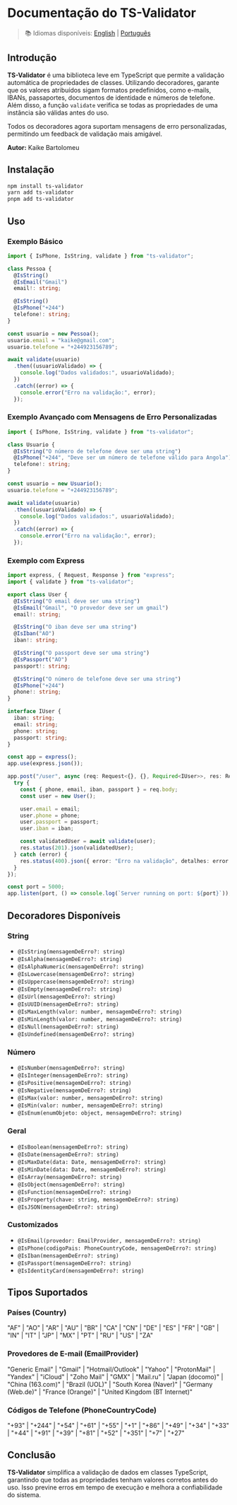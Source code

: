 # Documentação do TS-Validator

> 📚 Idiomas disponíveis: [English](README.md) | [Português](README.pt.md)

## Introdução

**TS-Validator** é uma biblioteca leve em TypeScript que permite a validação automática de propriedades de classes. Utilizando decoradores, garante que os valores atribuídos sigam formatos predefinidos, como e-mails, IBANs, passaportes, documentos de identidade e números de telefone. Além disso, a função `validate` verifica se todas as propriedades de uma instância são válidas antes do uso.

Todos os decoradores agora suportam mensagens de erro personalizadas, permitindo um feedback de validação mais amigável.

**Autor:** Kaike Bartolomeu

## Instalação

```sh
npm install ts-validator
yarn add ts-validator
pnpm add ts-validator
```

## Uso

### Exemplo Básico

```typescript
import { IsPhone, IsString, validate } from "ts-validator";

class Pessoa {
  @IsString()
  @IsEmail("Gmail")
  email!: string;

  @IsString()
  @IsPhone("+244")
  telefone!: string;
}

const usuario = new Pessoa();
usuario.email = "kaike@gmail.com";
usuario.telefone = "+244923156789";

await validate(usuario)
  .then((usuarioValidado) => {
    console.log("Dados validados:", usuarioValidado);
  })
  .catch((error) => {
    console.error("Erro na validação:", error);
  });
```

### Exemplo Avançado com Mensagens de Erro Personalizadas

```typescript
import { IsPhone, IsString, validate } from "ts-validator";

class Usuario {
  @IsString("O número de telefone deve ser uma string")
  @IsPhone("+244", "Deve ser um número de telefone válido para Angola")
  telefone!: string;
}

const usuario = new Usuario();
usuario.telefone = "+244923156789";

await validate(usuario)
  .then((usuarioValidado) => {
    console.log("Dados validados:", usuarioValidado);
  })
  .catch((error) => {
    console.error("Erro na validação:", error);
  });
```

### Exemplo com Express

```typescript
import express, { Request, Response } from "express";
import { validate } from "ts-validator";

export class User {
  @IsString("O email deve ser uma string")
  @IsEmail("Gmail", "O provedor deve ser um gmail")
  email!: string;

  @IsString("O iban deve ser uma string")
  @IsIban("AO")
  iban!: string;

  @IsString("O passport deve ser uma string")
  @IsPassport("AO")
  passport!: string;

  @IsString("O número de telefone deve ser uma string")
  @IsPhone("+244")
  phone!: string;
}

interface IUser {
  iban: string;
  email: string;
  phone: string;
  passport: string;
}

const app = express();
app.use(express.json());

app.post("/user", async (req: Request<{}, {}, Required<IUser>>, res: Response) => {
  try {
    const { phone, email, iban, passport } = req.body;
    const user = new User();

    user.email = email;
    user.phone = phone;
    user.passport = passport;
    user.iban = iban;

    const validatedUser = await validate(user);
    res.status(201).json(validatedUser);
  } catch (error) {
    res.status(400).json({ error: "Erro na validação", detalhes: error });
  }
});

const port = 5000;
app.listen(port, () => console.log(`Server running on port: ${port}`));
```

## Decoradores Disponíveis

### String

- `@IsString(mensagemDeErro?: string)`
- `@IsAlpha(mensagemDeErro?: string)`
- `@IsAlphaNumeric(mensagemDeErro?: string)`
- `@IsLowercase(mensagemDeErro?: string)`
- `@IsUppercase(mensagemDeErro?: string)`
- `@IsEmpty(mensagemDeErro?: string)`
- `@IsUrl(mensagemDeErro?: string)`
- `@IsUUID(mensagemDeErro?: string)`
- `@IsMaxLength(valor: number, mensagemDeErro?: string)`
- `@IsMinLength(valor: number, mensagemDeErro?: string)`
- `@IsNull(mensagemDeErro?: string)`
- `@IsUndefined(mensagemDeErro?: string)`

### Número

- `@IsNumber(mensagemDeErro?: string)`
- `@IsInteger(mensagemDeErro?: string)`
- `@IsPositive(mensagemDeErro?: string)`
- `@IsNegative(mensagemDeErro?: string)`
- `@IsMax(valor: number, mensagemDeErro?: string)`
- `@IsMin(valor: number, mensagemDeErro?: string)`
- `@IsEnum(enumObjeto: object, mensagemDeErro?: string)`

### Geral

- `@IsBoolean(mensagemDeErro?: string)`
- `@IsDate(mensagemDeErro?: string)`
- `@IsMaxDate(data: Date, mensagemDeErro?: string)`
- `@IsMinDate(data: Date, mensagemDeErro?: string)`
- `@IsArray(mensagemDeErro?: string)`
- `@IsObject(mensagemDeErro?: string)`
- `@IsFunction(mensagemDeErro?: string)`
- `@IsProperty(chave: string, mensagemDeErro?: string)`
- `@IsJSON(mensagemDeErro?: string)`

### Customizados

- `@IsEmail(provedor: EmailProvider, mensagemDeErro?: string)`
- `@IsPhone(codigoPais: PhoneCountryCode, mensagemDeErro?: string)`
- `@IsIban(mensagemDeErro?: string)`
- `@IsPassport(mensagemDeErro?: string)`
- `@IsIdentityCard(mensagemDeErro?: string)`

## Tipos Suportados

### Países (Country)

"AF" | "AO" | "AR" | "AU" | "BR" | "CA" | "CN" | "DE" | "ES" | "FR" | "GB" | "IN" | "IT" | "JP" | "MX" | "PT" | "RU" | "US" | "ZA"

### Provedores de E-mail (EmailProvider)

"Generic Email" | "Gmail" | "Hotmail/Outlook" | "Yahoo" | "ProtonMail" | "Yandex" | "iCloud" | "Zoho Mail" | "GMX" | "Mail.ru" | "Japan (docomo)" | "China (163.com)" | "Brazil (UOL)" | "South Korea (Naver)" | "Germany (Web.de)" | "France (Orange)" | "United Kingdom (BT Internet)"

### Códigos de Telefone (PhoneCountryCode)

"+93" | "+244" | "+54" | "+61" | "+55" | "+1" | "+86" | "+49" | "+34" | "+33" | "+44" | "+91" | "+39" | "+81" | "+52" | "+351" | "+7" | "+27"

## Conclusão

**TS-Validator** simplifica a validação de dados em classes TypeScript, garantindo que todas as propriedades tenham valores corretos antes do uso. Isso previne erros em tempo de execução e melhora a confiabilidade do sistema.
